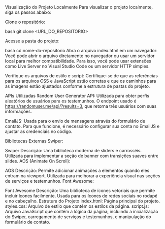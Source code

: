 Visualização do Projeto Localmente
Para visualizar o projeto localmente, siga os passos abaixo:

Clone o repositório:

bash
git clone <URL_DO_REPOSITORIO>

Acesse a pasta do projeto:

bash
cd nome-do-repositorio
Abra o arquivo index.html em um navegador: Você pode abrir o arquivo diretamente no navegador ou usar um servidor local para melhor compatibilidade. Para isso, você pode usar extensões como Live Server no Visual Studio Code ou um servidor HTTP simples.

Verifique os arquivos de estilo e script: Certifique-se de que as referências para os arquivos CSS e JavaScript estão corretas e que os caminhos para as imagens estão ajustados conforme a estrutura de pastas do projeto.

APIs Utilizadas
Random User Generator API: Utilizada para obter perfis aleatórios de usuários para os testemunhos. O endpoint usado é https://randomuser.me/api/?results=3, que retorna três usuários com suas informações.

EmailJS: Usada para o envio de mensagens através do formulário de contato. Para que funcione, é necessário configurar sua conta no EmailJS e ajustar as credenciais no código.

Bibliotecas Externas
Swiper:

Swiper
Descrição: Uma biblioteca moderna de sliders e carrosséis. Utilizada para implementar a seção de banner com transições suaves entre slides.
AOS (Animate On Scroll):

AOS
Descrição: Permite adicionar animações a elementos quando eles entram na viewport. Utilizada para melhorar a experiência visual nas seções de serviços e testemunhos.
Font Awesome:

Font Awesome
Descrição: Uma biblioteca de ícones vetoriais que permite incluir ícones facilmente. Usada para os ícones de redes sociais no rodapé e no cabeçalho.
Estrutura do Projeto
index.html: Página principal do projeto.
styles.css: Arquivo de estilo que contém os estilos da página.
script.js: Arquivo JavaScript que contém a lógica da página, incluindo a inicialização do Swiper, carregamento de serviços e testemunhos, e manipulação do formulário de contato.